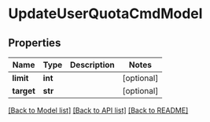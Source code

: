 # UpdateUserQuotaCmdModel

## Properties
Name | Type | Description | Notes
------------ | ------------- | ------------- | -------------
**limit** | **int** |  | [optional] 
**target** | **str** |  | [optional] 

[[Back to Model list]](../README.md#documentation-for-models) [[Back to API list]](../README.md#documentation-for-api-endpoints) [[Back to README]](../README.md)


